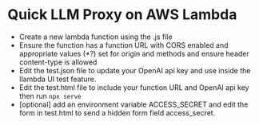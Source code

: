 # Quick LLM Proxy on AWS Lambda

- Create a new lambda function using the .js file
- Ensure the function has a function URL with CORS enabled and appropriate values (*?) set for origin and methods and ensure header content-type is allowed
- Edit the  test.json file to update your OpenAI api key and use inside the llambda UI test feature.
- Edit the test.html file to include your function URL and OpenAI api key then run ```npx serve```
- [optional] add an environment variable ACCESS_SECRET and edit the form in test.html to send a hidden form field access_secret.
